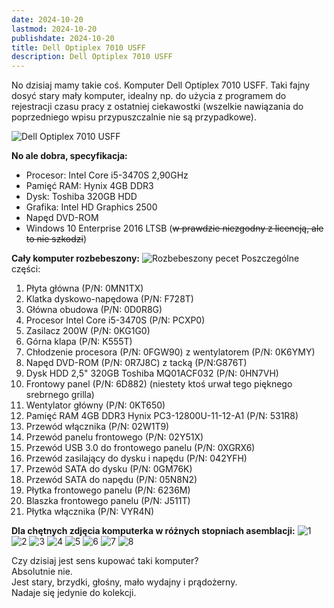 ```yaml
---
date: 2024-10-20
lastmod: 2024-10-20
publishdate: 2024-10-20
title: Dell Optiplex 7010 USFF
description: Dell Optiplex 7010 USFF
---
```

No dzisiaj mamy takie coś. Komputer Dell Optiplex 7010 USFF. Taki fajny dosyć stary mały komputer, idealny np. do użycia z programem do rejestracji czasu pracy z ostatniej ciekawostki (wszelkie nawiązania do poprzedniego wpisu przypuszczalnie nie są przypadkowe).

![Dell Optiplex 7010 USFF](/images/dell7010usff/IMG_20241109_135946602.jpg)

**No ale dobra, specyfikacja:**
- Procesor: Intel Core i5-3470S 2,90GHz
- Pamięć RAM: Hynix 4GB DDR3
- Dysk: Toshiba 320GB HDD
- Grafika: Intel HD Graphics 2500
- Napęd DVD-ROM
- Windows 10 Enterprise 2016 LTSB (~~w prawdzie niezgodny z licencją, ale to nie szkodzi~~)

**Cały komputer rozbebeszony:**
![Rozbebeszony pecet](/images/dell7010usff/CuxgblknYS.jpg)
Poszczególne części:
1. Płyta główna (P/N: 0MN1TX)
2. Klatka dyskowo-napędowa (P/N: F728T)
3. Główna obudowa (P/N: 0D0R8G)
4. Procesor Intel Core i5-3470S (P/N: PCXP0)
5. Zasilacz 200W (P/N: 0KG1G0)
6. Górna klapa (P/N: K555T)
7. Chłodzenie procesora (P/N: 0FGW90) z wentylatorem (P/N: 0K6YMY)
8. Napęd DVD-ROM (P/N: 0R7J8C) z tacką (P/N:G876T)
9. Dysk HDD 2,5" 320GB Toshiba MQ01ACF032 (P/N: 0HN7VH)
10. Frontowy panel (P/N: 6D882) (niestety ktoś urwał tego pięknego srebrnego grilla)
11. Wentylator główny (P/N: 0KT650)
12. Pamięć RAM 4GB DDR3 Hynix PC3-12800U-11-12-A1 (P/N: 531R8)
13. Przewód włącznika (P/N: 02W1T9)
14. Przewód panelu frontowego (P/N: 02Y51X)
15. Przewód USB 3.0 do frontowego panelu (P/N: 0XGRX6)
16. Przewód zasilający do dysku i napędu (P/N: 042YFH)
17. Przewód SATA do dysku (P/N: 0GM76K)
18. Przewód SATA do napędu (P/N: 05N8N2)
19. Płytka frontowego panelu (P/N: 6236M)
20. Blaszka frontowego panelu (P/N: J511T)
21. Płytka włącznika (P/N: VYR4N)

**Dla chętnych zdjęcia komputerka w różnych stopniach asemblacji:**
![1](/images/dell7010usff/IMG_20241109_134022407.jpg)
![2](/images/dell7010usff/IMG_20241109_134427629.jpg)
![3](/images/dell7010usff/IMG_20241109_134658203.jpg)
![4](/images/dell7010usff/IMG_20241109_135207189.jpg)
![5](/images/dell7010usff/IMG_20241109_135345609.jpg)
![6](/images/dell7010usff/IMG_20241109_135645199.jpg)
![7](/images/dell7010usff/IMG_20241109_135832476.jpg)
![8](/images/dell7010usff/IMG_20241109_135932590.jpg)

Czy dzisiaj jest sens kupować taki komputer? \
Absolutnie nie. \
Jest stary, brzydki, głośny, mało wydajny i prądożerny. \
Nadaje się jedynie do kolekcji.